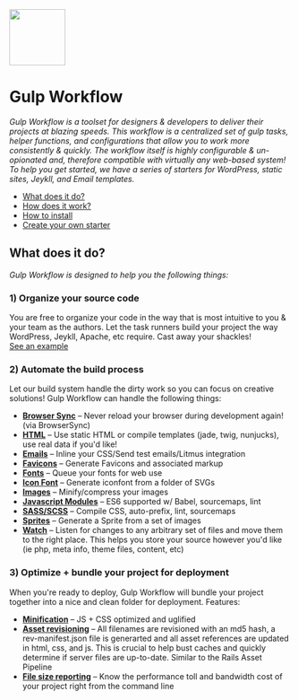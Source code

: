 <img src="https://avatars3.githubusercontent.com/u/15914827?v=3&s=200" width="100" height="100">

# Gulp Workflow
_Gulp Workflow is a toolset for designers & developers to deliver their projects at blazing speeds.  This workflow is a centralized set of gulp tasks, helper functions, and configurations that allow you to work more consistently & quickly.  The workflow itself is highly configurable & un-opionated and, therefore compatible with virtually any web-based system!  To help you get started, we have a series of starters for WordPress, static sites, Jeykll, and Email templates._  
  
* [What does it do?]()  
* [How does it work?]()
* [How to install]()  
* [Create your own starter]()  

## What does it do?
_Gulp Workflow is designed to help you the following things:_
  
### 1) Organize your source code
You are free to organize your code in the way that is most intuitive to you & your team as the authors.  Let the task runners build your project the way WordPress, Jeykll, Apache, etc require.  Cast away your shackles!  
[See an example](https://raw.githubusercontent.com/gulpworkflow/wiki-images/master/core-src-demo.png)  

### 2) Automate the build process
Let our build system handle the dirty work so you can focus on creative solutions!  Gulp Workflow can handle the following things:
* **[Browser Sync]()** – Never reload your browser during development again! (via BrowserSync)
* **[HTML]()** – Use static HTML or compile templates (jade, twig, nunjucks), use real data if you'd like! 
* **[Emails]()** – Inline your CSS/Send test emails/Litmus integration
* **[Favicons]()** – Generate Favicons and associated markup
* **[Fonts]()** – Queue your fonts for web use
* **[Icon Font]()** – Generate iconfont from a folder of SVGs
* **[Images]()** – Minify/compress your images
* **[Javascript Modules]()** – ES6 supported w/ Babel, sourcemaps, lint
* **[SASS/SCSS]()** – Compile CSS, auto-prefix, lint, sourcemaps
* **[Sprites]()** – Generate a Sprite from a set of images
* **[Watch]()** – Listen for changes to any arbitrary set of files and move them to the right place.  This helps you store your source however you'd like (ie php, meta info, theme files, content, etc)

### 3) Optimize + bundle your project for deployment
When you're ready to deploy, Gulp Workflow will bundle your project together into a nice and clean folder for deployment.  Features:
* **[Minification]()** – JS + CSS optimized and uglified
* **[Asset revisioning]()** – All filenames are revisioned with an md5 hash, a rev-manifest.json file is generarted and all asset references are updated in html, css, and js.  This is crucial to help bust caches and quickly determine if server files are up-to-date.  Similar to the Rails Asset Pipeline
* **[File size reporting]()** – Know the performance toll and bandwidth cost of your project right from the command line
